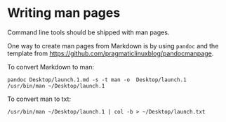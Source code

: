 # Writing man pages

Command line tools should be shipped with man pages.

One way to create man pages from Markdown is by using `pandoc`
and the template from https://github.com/pragmaticlinuxblog/pandocmanpage.

To convert Markdown to man:

```
pandoc Desktop/launch.1.md -s -t man -o  Desktop/launch.1
/usr/bin/man ~/Desktop/launch.1
```

To convert man to txt:

```
/usr/bin/man ~/Desktop/launch.1 | col -b > ~/Desktop/launch.txt
```
